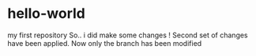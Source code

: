 # hello-world
my first repository
So.. i did make some changes !
Second set of changes have been applied.
Now only the branch has been modified
